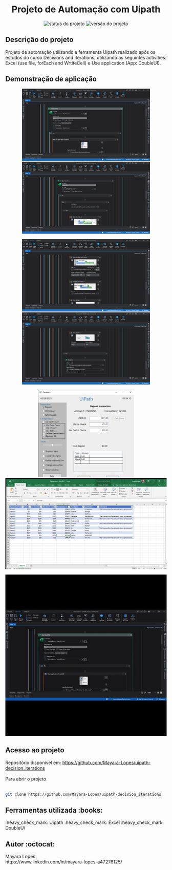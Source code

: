 <h1 align= "center">Projeto de Automação com Uipath</h1>

<p align= "center">
  <img src= "https://img.shields.io/badge/Status-Concluído-green" alt= "status do projeto">
  <img src= "https://img.shields.io/badge/version-1.0-green" alt= "versão do projeto">
</p>

<h2>Descrição do projeto </h2>
<p>
  Projeto de automação utilizando a ferramenta Uipath realizado após os estudos do curso Decisions and Iterations, utilizando as 
  seguintes activities: Excel (use file, forEach and WrtiteCell) e Use application (App: DoubleUI).
</p>

<h2>Demonstração de aplicação</h2>
<p align= "center">
  <img src= "https://github.com/Mayara-Lopes/assets/blob/main/01-di.png" 
       alt="Imagem representando parte da escrita do projeto no Uipath" width= "400px">
    <img src= "https://github.com/Mayara-Lopes/assets/blob/main/02-di.png" 
       alt="Imagem representando parte da escrita do projeto no Uipath" width= "400px">
</p>
<p align= "center">
  <img src= "https://github.com/Mayara-Lopes/assets/blob/main/03-di.png" 
       alt= "Imagem representando parte da escrita do projeto no Uipath" width= "400px">
  <img src= "https://github.com/Mayara-Lopes/assets/blob/main/04-di.png" 
       alt= "Imagem representando parte da escrita do projeto no Uipath" width= "400px">
 </p>
 <p align= "center">
  <img src= "https://github.com/Mayara-Lopes/assets/blob/main/05-di.png" 
       alt= "Imagem representando parte da escrita do projeto no Uipath" width= "300px">
  <img src= "https://github.com/Mayara-Lopes/assets/blob/main/06-di.png" 
       alt= "Imagem representando parte da escrita do projeto no Uipath" width= "550px">
 </p>
 <p align= "center">
    <img src= "https://github.com/Mayara-Lopes/assets/blob/main/gif_DI.gif" 
       alt= "GIF representando a execução do projeto" width= "600px"> 
 </p>

<h2>Acesso ao projeto </h2>

  Repositório disponível em: https://github.com/Mayara-Lopes/uipath-decision_iterations <br>
  <br>
  Para abrir o projeto <br>
  ``` bash
  
  git clone https://github.com/Mayara-Lopes/uipath-decision_iterations
  
  ```

<h2>Ferramentas utilizada :books:</h2>
:heavy_check_mark: Uipath
:heavy_check_mark: Excel
:heavy_check_mark: DoubleUi

<h2>Autor :octocat:</h2>
Mayara Lopes <br>
https://www.linkedin.com/in/mayara-lopes-a47276125/
